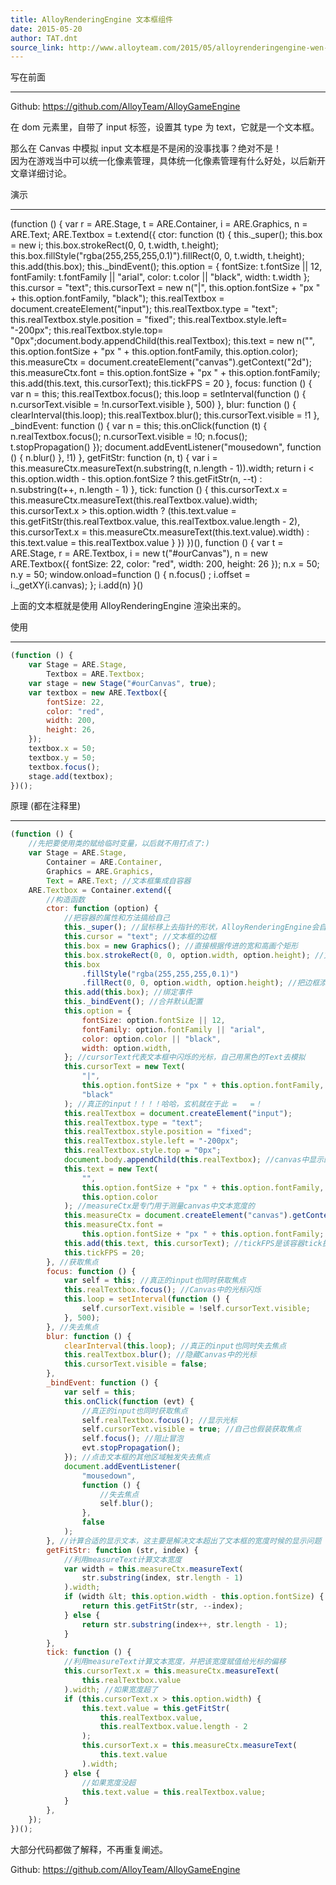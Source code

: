 ```yaml
---
title: AlloyRenderingEngine 文本框组件
date: 2015-05-20
author: TAT.dnt
source_link: http://www.alloyteam.com/2015/05/alloyrenderingengine-wen-ben-kuang-zu-jian/
---
```


<!-- {% raw %} - for jekyll -->

写在前面  

* * *

Github: <https://github.com/AlloyTeam/AlloyGameEngine>

在 dom 元素里，自带了 input 标签，设置其 type 为 text，它就是一个文本框。

那么在 Canvas 中模拟 input 文本框是不是闲的没事找事？绝对不是！  
因为在游戏当中可以统一化像素管理，具体统一化像素管理有什么好处，以后新开文章详细讨论。

演示  

* * *

(function () { var r = ARE.Stage, t = ARE.Container, i = ARE.Graphics, n = ARE.Text; ARE.Textbox = t.extend({ ctor: function (t) { this.\_super(); this.box = new i; this.box.strokeRect(0, 0, t.width, t.height); this.box.fillStyle("rgba(255,255,255,0.1)").fillRect(0, 0, t.width, t.height); this.add(this.box); this.\_bindEvent(); this.option = { fontSize: t.fontSize || 12, fontFamily: t.fontFamily || "arial", color: t.color || "black", width: t.width }; this.cursor = "text"; this.cursorText = new n("|", this.option.fontSize + "px " + this.option.fontFamily, "black"); this.realTextbox = document.createElement("input"); this.realTextbox.type = "text"; this.realTextbox.style.position = "fixed"; this.realTextbox.style.left= "-200px"; this.realTextbox.style.top= "0px";document.body.appendChild(this.realTextbox); this.text = new n("", this.option.fontSize + "px " + this.option.fontFamily, this.option.color); this.measureCtx = document.createElement("canvas").getContext("2d"); this.measureCtx.font = this.option.fontSize + "px " + this.option.fontFamily; this.add(this.text, this.cursorText); this.tickFPS = 20 }, focus: function () { var n = this; this.realTextbox.focus(); this.loop = setInterval(function () { n.cursorText.visible = !n.cursorText.visible }, 500) }, blur: function () { clearInterval(this.loop); this.realTextbox.blur(); this.cursorText.visible = !1 }, \_bindEvent: function () { var n = this; this.onClick(function (t) { n.realTextbox.focus(); n.cursorText.visible = !0; n.focus(); t.stopPropagation() }); document.addEventListener("mousedown", function () { n.blur() }, !1) }, getFitStr: function (n, t) { var i = this.measureCtx.measureText(n.substring(t, n.length - 1)).width; return i &lt; this.option.width - this.option.fontSize ? this.getFitStr(n, --t) : n.substring(t++, n.length - 1) }, tick: function () { this.cursorText.x = this.measureCtx.measureText(this.realTextbox.value).width; this.cursorText.x > this.option.width ? (this.text.value = this.getFitStr(this.realTextbox.value, this.realTextbox.value.length - 2), this.cursorText.x = this.measureCtx.measureText(this.text.value).width) : this.text.value = this.realTextbox.value } }) })(), function () { var t = ARE.Stage, r = ARE.Textbox, i = new t("#ourCanvas"), n = new ARE.Textbox({ fontSize: 22, color: "red", width: 200, height: 26 }); n.x = 50; n.y = 50; window.onload=function () { n.focus() ; i.offset = i.\_getXY(i.canvas); }; i.add(n) }()

上面的文本框就是使用 AlloyRenderingEngine 渲染出来的。

使用  

* * *

```javascript
(function () {
    var Stage = ARE.Stage,
        Textbox = ARE.Textbox;
    var stage = new Stage("#ourCanvas", true);
    var textbox = new ARE.Textbox({
        fontSize: 22,
        color: "red",
        width: 200,
        height: 26,
    });
    textbox.x = 50;
    textbox.y = 50;
    textbox.focus();
    stage.add(textbox);
})();
```

原理 (都在注释里)  

* * *

```javascript
(function () {
    //先把要使用类的赋给临时变量，以后就不用打点了:)
    var Stage = ARE.Stage,
        Container = ARE.Container,
        Graphics = ARE.Graphics,
        Text = ARE.Text; //文本框集成自容器
    ARE.Textbox = Container.extend({
        //构造函数
        ctor: function (option) {
            //把容器的属性和方法搞给自己
            this._super(); //鼠标移上去指针的形状，AlloyRenderingEngine会自动帮你显示鼠标移上去时候的形状
            this.cursor = "text"; //文本框的边框
            this.box = new Graphics(); //直接根据传进的宽和高画个矩形
            this.box.strokeRect(0, 0, option.width, option.height); //文本框的背景，这里接近透明，为什么要设置背景是因为鼠标一上去要触发一个事件， //而AlloyRenderingEngine的默认触发是像素级别， //会根据getImageData得到该点的rgba的a是否为0去判断是否触发事件 //所以铺一个接近透明的背景 //主要是为了触发的事件是：鼠标移到文本框上面，鼠标形状要变成cursor:text
            this.box
                .fillStyle("rgba(255,255,255,0.1)")
                .fillRect(0, 0, option.width, option.height); //把边框添加到自身（因为自身就是容器，继承自Container，所以有了add方法）
            this.add(this.box); //绑定事件
            this._bindEvent(); //合并默认配置
            this.option = {
                fontSize: option.fontSize || 12,
                fontFamily: option.fontFamily || "arial",
                color: option.color || "black",
                width: option.width,
            }; //cursorText代表文本框中闪烁的光标，自己用黑色的Text去模拟
            this.cursorText = new Text(
                "|",
                this.option.fontSize + "px " + this.option.fontFamily,
                "black"
            ); //真正的input！！！！哈哈，玄机就在于此 =   =！
            this.realTextbox = document.createElement("input");
            this.realTextbox.type = "text";
            this.realTextbox.style.position = "fixed";
            this.realTextbox.style.left = "-200px";
            this.realTextbox.style.top = "0px";
            document.body.appendChild(this.realTextbox); //canvas中显示的文本
            this.text = new Text(
                "",
                this.option.fontSize + "px " + this.option.fontFamily,
                this.option.color
            ); //measureCtx是专门用于测量canvas中文本宽度的
            this.measureCtx = document.createElement("canvas").getContext("2d");
            this.measureCtx.font =
                this.option.fontSize + "px " + this.option.fontFamily;
            this.add(this.text, this.cursorText); //tickFPS是该容器tick执行的频率，AlloyRenderingEngine会自动帮你执行tick方法
            this.tickFPS = 20;
        }, //获取焦点
        focus: function () {
            var self = this; //真正的input也同时获取焦点
            this.realTextbox.focus(); //Canvas中的光标闪烁
            this.loop = setInterval(function () {
                self.cursorText.visible = !self.cursorText.visible;
            }, 500);
        }, //失去焦点
        blur: function () {
            clearInterval(this.loop); //真正的input也同时失去焦点
            this.realTextbox.blur(); //隐藏Canvas中的光标
            this.cursorText.visible = false;
        },
        _bindEvent: function () {
            var self = this;
            this.onClick(function (evt) {
                //真正的input也同时获取焦点
                self.realTextbox.focus(); //显示光标
                self.cursorText.visible = true; //自己也假装获取焦点
                self.focus(); //阻止冒泡
                evt.stopPropagation();
            }); //点击文本框的其他区域触发失去焦点
            document.addEventListener(
                "mousedown",
                function () {
                    //失去焦点
                    self.blur();
                },
                false
            );
        }, //计算合适的显示文本，这主要是解决文本超出了文本框的宽度时候的显示问题
        getFitStr: function (str, index) {
            //利用measureText计算文本宽度
            var width = this.measureCtx.measureText(
                str.substring(index, str.length - 1)
            ).width;
            if (width &lt; this.option.width - this.option.fontSize) {
                return this.getFitStr(str, --index);
            } else {
                return str.substring(index++, str.length - 1);
            }
        },
        tick: function () {
            //利用measureText计算文本宽度，并把该宽度赋值给光标的偏移
            this.cursorText.x = this.measureCtx.measureText(
                this.realTextbox.value
            ).width; //如果宽度超了
            if (this.cursorText.x > this.option.width) {
                this.text.value = this.getFitStr(
                    this.realTextbox.value,
                    this.realTextbox.value.length - 2
                );
                this.cursorText.x = this.measureCtx.measureText(
                    this.text.value
                ).width;
            } else {
                //如果宽度没超
                this.text.value = this.realTextbox.value;
            }
        },
    });
})();
```

大部分代码都做了解释，不再重复阐述。

Github: <https://github.com/AlloyTeam/AlloyGameEngine>


<!-- {% endraw %} - for jekyll -->